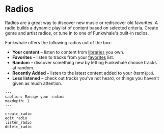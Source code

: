 # Radios

Radios are a great way to discover new music or rediscover old favorites. A radio builds a dynamic playlist of content based on selected criteria. Create genre and artist radios, or tune in to one of Funkwhale's built-in radios.

Funkwhale offers the following radios out of the box:

- __Your content__ – listen to content from [libraries](../libraries/index.md) you own.
- __Favorites__ – listen to tracks from your [favorites](../favorites/index.md) list.
- __Random__ – discover something new by letting Funkwhale choose tracks at random.
- __Recently Added__ – listen to the latest content added to your {term}`pod`.
- __Less listened__ – check out tracks you've not heard, or things you haven't given as much attention.

```{toctree}
---
caption: Manage your radios
maxdepth: 1
---

create_radio
edit_radio
listen_radio
delete_radio

```
